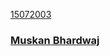 <a class="card" href="#">
<div class="card__background"></div>
<div class="card__content">
    <p class="card__category">15072003</p>
    <h3 class="card__heading">Muskan Bhardwaj</h3>
</div>
</a>
